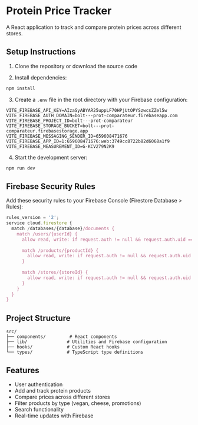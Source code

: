 # Protein Price Tracker

A React application to track and compare protein prices across different stores.

## Setup Instructions

1. Clone the repository or download the source code

2. Install dependencies:
```bash
npm install
```

3. Create a `.env` file in the root directory with your Firebase configuration:
```env
VITE_FIREBASE_API_KEY=AIzaSyABYAR25uppLF70HPjUtOPYSzwcsZZel5w
VITE_FIREBASE_AUTH_DOMAIN=bolt---prot-comparateur.firebaseapp.com
VITE_FIREBASE_PROJECT_ID=bolt---prot-comparateur
VITE_FIREBASE_STORAGE_BUCKET=bolt---prot-comparateur.firebasestorage.app
VITE_FIREBASE_MESSAGING_SENDER_ID=659608471676
VITE_FIREBASE_APP_ID=1:659608471676:web:3749cc8722b82d6068a1f9
VITE_FIREBASE_MEASUREMENT_ID=G-KCV279N2K9
```

4. Start the development server:
```bash
npm run dev
```

## Firebase Security Rules

Add these security rules to your Firebase Console (Firestore Database > Rules):

```javascript
rules_version = '2';
service cloud.firestore {
  match /databases/{database}/documents {
    match /users/{userId} {
      allow read, write: if request.auth != null && request.auth.uid == userId;
      
      match /products/{productId} {
        allow read, write: if request.auth != null && request.auth.uid == userId;
      }
      
      match /stores/{storeId} {
        allow read, write: if request.auth != null && request.auth.uid == userId;
      }
    }
  }
}
```

## Project Structure

```
src/
├── components/         # React components
├── lib/               # Utilities and Firebase configuration
├── hooks/             # Custom React hooks
└── types/             # TypeScript type definitions
```

## Features

- User authentication
- Add and track protein products
- Compare prices across different stores
- Filter products by type (vegan, cheese, promotions)
- Search functionality
- Real-time updates with Firebase